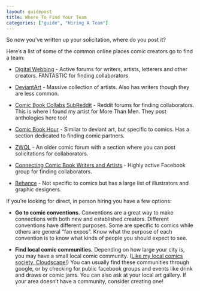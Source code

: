 ```yaml
---
layout: guidepost
title: Where To Find Your Team
categories: ["guide", "Hiring A Team"]
---
```


So now you’ve written up your solicitation, where do you post it?

Here’s a list of some of the common online places comic creators go to find a team:


- [Digital Webbing](http://www.digitalwebbing.com/forums/) - Active forums for writers, artists, letterers and other creators. FANTASTIC for finding collaborators.

- [DeviantArt](http://www.deviantart.com/) - Massive collection of artists. Also has writers though they are less common.

- [Comic Book Collabs SubReddit](https://www.reddit.com/r/ComicBookCollabs/) - Reddit forums for finding collaborators. This is where I found my artist for More Than Men. They post anthologies here too!

- [Comic Book Hour](http://comicbookhour.com/forum) - Similar to deviant art, but specific to comics. Has a section dedicated to finding comic partners.

- [ZWOL](http://www.zwol.org/forum) - An older comic forum with a section where you can post solicitations for collaborators.

- [Connecting Comic Book Writers and Artists](https://www.facebook.com/groups/Connecting.Comic.Book.Writers.and.Artists/) - Highly active Facebook group for finding collaborators.

- [Behance](https://www.behance.net/) - Not specific to comics but has a large list of illustrators and graphic designers.


If you’re looking for direct, in person hiring you have a few options:

- **Go to comic conventions.** Conventions are a great way to make connections with both new and established creators. Different conventions have different purposes. Some are specific to comics while others are general “fan expos”. Know what the purpose of each convention is to know what kinds of people you should expect to see.

- **Find local comic communities.** Depending on how large your city is, you may have a small local comic community. ([Like my local comics society, Cloudscape!](http://cloudscapecomics.com)) You can usually find these communities through google, or by checking for public facebook groups and events like drink and draws or comic jams. You can also ask at your local art gallery. If your area doesn’t have a community, consider creating one!